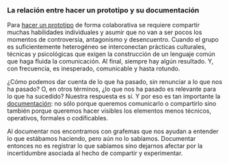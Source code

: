 ### **La relación entre hacer un prototipo y su documentación**

Para [hacer un prototipo](https://www.academia.edu/30989047/C%C3%B3mo_hacer_un_prototipo) de forma colaborativa se requiere compartir muchas habilidades individuales y asumir que no van a ser pocos los momentos de controversia, antagonismo y desencuentro. Cuando el grupo es suficientemente heterogéneo se interconectan prácticas culturales, técnicas y psicológicas que exigen la construcción de un lenguaje común que haga fluida la comunicación. Al final, siempre hay algún resultado. Y, con frecuencia, es inesperado, comunicable y hasta rotundo.

¿Cómo podemos dar cuenta de lo que ha pasado, sin renunciar a lo que nos ha pasado? O, en otros términos, ¿lo que nos ha pasado es relevante para lo que ha sucedido? Nuestra respuesta es sí. Y por eso es tan importante la [documentación](/manual-de-docart/aspectos-teoricos/la-importancia-de-los-hechos.md): no sólo porque queremos comunicarlo o compartirlo sino también porque queremos hacer visibles los elementos menos técnicos, operativos, formales o codificables.

Al documentar nos encontramos con grafemas que nos ayudan a entender lo que estábamos haciendo, pero aún no lo sabíamos. Documentar entonces no es registrar lo que sabíamos sino dejarnos afectar por la incertidumbre asociada al hecho de compartir y experimentar.

